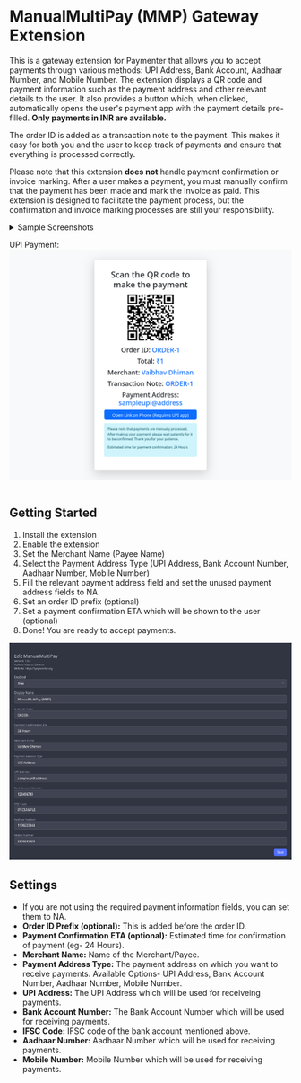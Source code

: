 # ManualMultiPay (MMP) Gateway Extension

This is a gateway extension for Paymenter that allows you to accept payments through various methods: UPI Address, Bank Account, Aadhaar Number, and Mobile Number. The extension displays a QR code and payment information such as the payment address and other relevant details to the user. It also provides a button which, when clicked, automatically opens the user's payment app with the payment details pre-filled. **Only payments in INR are available.**

The order ID is added as a transaction note to the payment. This makes it easy for both you and the user to keep track of payments and ensure that everything is processed correctly.

Please note that this extension **does not** handle payment confirmation or invoice marking. After a user makes a payment, you must manually confirm that the payment has been made and mark the invoice as paid. This extension is designed to facilitate the payment process, but the confirmation and invoice marking processes are still your responsibility.

<details>
<summary>Sample Screenshots

UPI Payment:
<img src="assets/sample-upi-payment.png" alt="Sample UPI Payment" />
</summary>
Bank Account Payment:
<img src="assets/sample-bank-payment.png" alt="Sample Bank Payment" />
Aadhaar Payment:
<img src="assets/sample-aadhaar-payment.png" alt="Sample Aadhaar Payment" />
Mobile Payment:
<img src="assets/sample-mobile-payment.png" alt="Sample Mobile Payment" />
</details>

## Getting Started
1. Install the extension
1. Enable the extension
1. Set the Merchant Name (Payee Name)
1. Select the Payment Address Type (UPI Address, Bank Account Number, Aadhaar Number, Mobile Number)
1. Fill the relevant payment address field and set the unused payment address fields to NA.
1. Set an order ID prefix (optional)
1. Set a payment confirmation ETA which will be shown to the user (optional)
1. Done! You are ready to accept payments.

![Settings](assets/settings.png)

## Settings
- If you are not using the required payment information fields, you can set them to NA.
- **Order ID Prefix (optional):** This is added before the order ID.
- **Payment Confirmation ETA (optional):** Estimated time for confirmation of payment (eg- 24 Hours).
- **Merchant Name:** Name of the Merchant/Payee.
- **Payment Address Type:** The payment address on which you want to receive payments. Available Options- UPI Address, Bank Account Number, Aadhaar Number, Mobile Number.
- **UPI Address:** The UPI Address which will be used for receiveing payments.
- **Bank Account Number:** The Bank Account Number which will be used for receiving payments.
- **IFSC Code:** IFSC code of the bank account mentioned above.
- **Aadhaar Number:** Aadhaar Number which will be used for receiving payments.
- **Mobile Number:** Mobile Number which will be used for receiving payments.